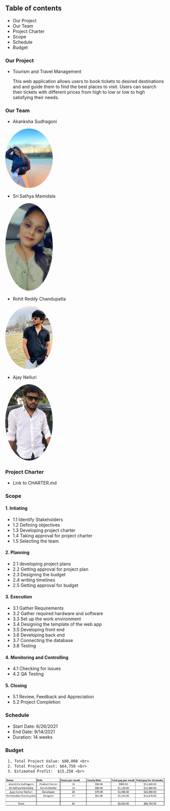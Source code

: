 ## Table of contents
  * Our Project 
  * Our Team
  * Project Charter
  * Scope
  * Schedule
  * Budget 

### Our Project
  * Tourism and Travel Management 
   <br> <p> This web application allows users to book tickets to desired destinations and and guide them to find the best places to visit. Users can search their tickets with different prices from high to low or low to high satisfying their needs. </p>

### Our Team

  * Akanksha Sudhagoni 
  
  
  <img src="Akanksha.jpg" alt="drawing" width="150" style="border-radius:50%" /> <br/>


  * Sri Sathya Mamidala 
  

  <img src="sathya.jpeg" alt="drawing" width="150" style="border-radius:50%" />  <br/>


  * Rohit Reddy Chandupatla  
  
   
   <img src="Rohit.jpg" alt="drawing" width="150" style="border-radius:50%" /> <br/>


  * Ajay Nelluri  
  

  <img src="Ajay.jfif" alt="drawing" width="150" style="border-radius:50%" /> <br/>

### Project Charter
  * Link to CHARTER.md

### Scope
#### 1. Intiating
* 1.1 Identify Stakeholders
* 1.2 Defining objectives
* 1.3 Developing project charter
* 1.4 Taking approval for project charter
* 1.5 Selecting the team

#### 2. Planning
* 2.1 developing project plans
* 2.2 Getting approval for project plan
* 2.3 Designing the budget
* 2.4 writing timelines
* 2.5 Getting approval for budget

#### 3. Execution
* 3.1 Gather Requirements
* 3.2 Gather required hardware and software
* 3.3 Set up the work environment
* 3.4 Designing the template of the web app
* 3.5 Developing front end
* 3.6 Developing back end
* 3.7 Connecting the database
* 3.8 Testing

#### 4. Monitoring and Controlling
* 4.1 Checking for issues
* 4.2 QA Testing

#### 5. Closing
* 5.1 Review, Feedback and Appreciation
* 5.2 Project Completion

### Schedule
  * Start Date: 6/26/2021 
  * End Date:  9/14/2021
  * Duration:  14 weeks
    
### Budget
     1. Total Project Value: $80,000 <br>
     2. Total Project Cost: $64,750 <br>
     3. Estimated Profit:  $15,250 <br>

<img src="/Budget/Budget.PNG" alt="Project Budget"/>


